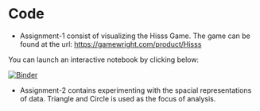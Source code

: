 # Code

* Assignment-1 consist of visualizing the Hisss Game. The game can be found at the url: https://gamewright.com/product/Hisss

You can launch an interactive notebook by clicking below:

[![Binder](https://mybinder.org/badge_logo.svg)](https://mybinder.org/v2/gh/hrgupta/Advanced-Data-Visualization/master?filepath=Code%2FAssignment_1%20-%20Hisss%20Game%20Visualization.ipynb)

* Assignment-2 contains experimenting with the spacial representations of data. Triangle and Circle is used as the focus of analysis.
